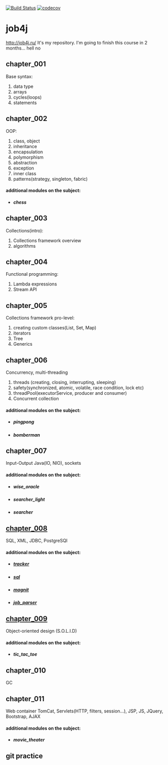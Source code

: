 [![Build Status](https://travis-ci.org/rmnick/job4j.svg?branch=master)](https://travis-ci.org/rmnick/job4j)
[![codecov](https://codecov.io/gh/rmnick/job4j/branch/master/graph/badge.svg)](https://codecov.io/gh/rmnick/job4j)

# job4j
 http://job4j.ru/
 It's my repository. I'm going to finish this course in 2 months... hell no

## chapter_001

Base syntax:
1. data type
2. arrays
3. cycles(loops)
4. statements
 
## chapter_002
 
 OOP:
 1. class, object
 2. inheritance
 3. encapsulation
 4. polymorphism
 5. abstraction
 6. exception
 7. inner class
 8. patterns(strategy, singleton, fabric)
 
 #### additional modules on the subject:
 - ##### chess
 
## chapter_003
 
Collections(intro):
1. Collections framework overview
2. algorithms

## chapter_004

Functional programming:
1. Lambda expressions
2. Stream API

## chapter_005

Collections framework pro-level:
1. creating custom classes(List, Set, Map)
2. iterators
3. Tree
4. Generics

## chapter_006

Concurrency, multi-threading
1. threads (creating, closing, interrupting, sleeping) 
2. safety(synchronized, atomic, volatile, race condition, lock etc)
3. threadPool(executorService, producer and consumer)
4. Concurrent collection

#### additional modules on the subject:
- ##### pingpong
- ##### bomberman

## chapter_007

Input-Output Java(IO, NIO), sockets

#### additional modules on the subject:
- ##### wise_oracle
- ##### searcher_light
- ##### searcher

## [chapter_008](https://github.com/rmnick/job4j/tree/master/chapter_008)

SQL, XML, JDBC, PostgreSQl

#### additional modules on the subject:
- ##### [tracker](https://github.com/rmnick/job4j/tree/master/tracker)
- ##### [sql](https://github.com/rmnick/job4j/tree/master/sql)
- ##### [magnit](https://github.com/rmnick/job4j/tree/master/magnit)
- ##### [job_parser](https://github.com/rmnick/job4j/tree/master/job_parser)

## [chapter_009](https://github.com/rmnick/job4j/tree/master/chapter_009)

Object-oriented design (S.O.L.I.D)

#### additional modules on the subject:
- ##### tic_tac_toe

## chapter_010

GC

## chapter_011

Web container TomCat, Servlets(HTTP, filters, session...), JSP, JS, JQuery, Bootstrap, AJAX 

#### additional modules on the subject:
- ##### movie_theater


## git practice 



